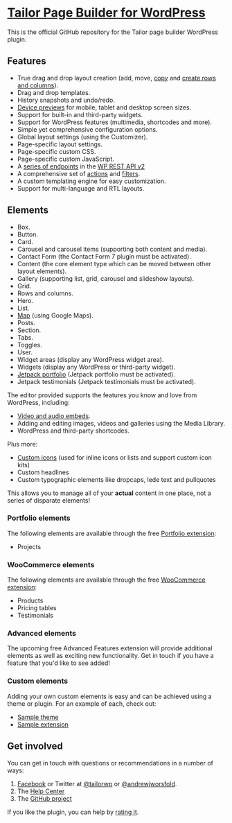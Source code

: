 # [Tailor Page Builder for WordPress](http://www.gettailor.com/)

This is the official GitHub repository for the Tailor page builder WordPress plugin.

## Features

* True drag and drop layout creation (add, move, [copy](https://github.com/andrew-worsfold/tailor/blob/master/api.md) and [create rows and columns](http://andrewworsfold.com/2016/06/26/working-with-containers/)).
* Drag and drop templates.
* History snapshots and undo/redo.
* [Device previews](http://andrewworsfold.com/2016/06/25/device-previews/) for mobile, tablet and desktop screen sizes.
* Support for built-in and third-party widgets.
* Support for WordPress features (multimedia, shortcodes and more). 
* Simple yet comprehensive configuration options.
* Global layout settings (using the Customizer).
* Page-specific layout settings.
* Page-specific custom CSS.
* Page-specific custom JavaScript.
* A [series of endpoints](https://github.com/andrew-worsfold/tailor/blob/master/api.md) in the [WP REST API v2](https://wordpress.org/plugins/rest-api/)
* A comprehensive set of [actions](https://github.com/andrew-worsfold/tailor/blob/master/actions.md) and [filters](https://github.com/andrew-worsfold/tailor/blob/master/filters.md).
* A custom templating engine for easy customization.
* Support for multi-language and RTL layouts.

## Elements

* Box.
* Button.
* Card.
* Carousel and carousel items (supporting both content and media).
* Contact Form (the Contact Form 7 plugin must be activated).
* Content (the core element type which can be moved between other layout elements).
* Gallery (supporting list, grid, carousel and slideshow layouts).
* Grid.
* Rows and columns.
* Hero.
* List.
* [Map](https://medium.com/@tailorwp/using-the-google-maps-api-with-tailor-1c4d12f3f7a3#.sonbzg2qh) (using Google Maps).
* Posts.
* Section.
* Tabs.
* Toggles.
* User.
* Widget areas (display any WordPress widget area).
* Widgets (display any WordPress or third-party widget).
* [Jetpack portfolio](https://medium.com/@tailorwp/using-icons-in-your-content-5985fb0209bc#.1ky71l1gn) (Jetpack portfolio must be activated).
* Jetpack testimonials (Jetpack testimonials must be activated).

The editor provided supports the features you know and love from WordPress, including:
* [Video and audio embeds](https://codex.wordpress.org/Embeds).
* Adding and editing images, videos and galleries using the Media Library.
* WordPress and third-party shortcodes.

Plus more:
* [Custom icons](https://medium.com/@tailorwp/using-icons-in-your-content-5985fb0209bc#.1ky71l1gn) (used for inline icons or lists and support custom icon kits)
* Custom headlines
* Custom typographic elements like dropcaps, lede text and pullquotes

This allows you to manage all of your **actual** content in one place, not a series of disparate elements!

### Portfolio elements

The following elements are available through the free [Portfolio extension](https://github.com/andrew-worsfold/tailor-portfolio):

* Projects

### WooCommerce elements

The following elements are available through the free [WooCommerce extension](https://github.com/andrew-worsfold/tailor-woocommerce):

* Products
* Pricing tables
* Testimonials

### Advanced elements

The upcoming free Advanced Features extension will provide additional elements as well as exciting new functionality.  Get in touch if you have a feature that you'd like to see added!

### Custom elements

Adding your own custom elements is easy and can be achieved using a theme or plugin.  For an example of each, check out:

* [Sample theme](https://github.com/andrew-worsfold/tailor-sample-theme)
* [Sample extension](https://github.com/andrew-worsfold/tailor-sample-extension)

## Get involved

You can get in touch with questions or recommendations in a number of ways:

1. [Facebook](https://www.facebook.com/tailorwp/) or Twitter at [@tailorwp](https://twitter.com/tailorwp) or [@andrewjworsfold](https://twitter.com/andrewjworsfold).
2. The [Help Center](http://support.gettailor.com)
3. The [GitHub project](https://github.com/andrew-worsfold/tailor)

If you like the plugin, you can help by [rating it](https://wordpress.org/support/view/plugin-reviews/tailor?rate=5#postform).